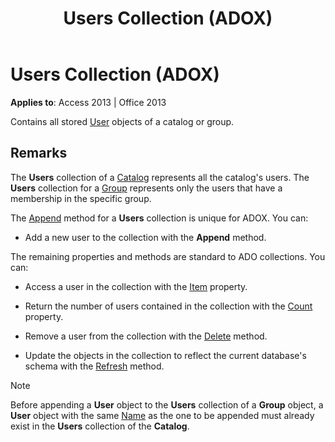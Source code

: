 ﻿---
title: Users Collection (ADOX)
TOCTitle: Users Collection (ADOX)
ms:assetid: bc61c862-1637-02e7-4b56-5ad984bdbcb0
ms:mtpsurl: https://msdn.microsoft.com/library/JJ249905(v=office.15)
ms:contentKeyID: 48547413
ms.date: 09/18/2015
mtps_version: v=office.15
---

# Users Collection (ADOX)


**Applies to**: Access 2013 | Office 2013

Contains all stored [User](user-object-adox.md) objects of a catalog or group.

## Remarks

The **Users** collection of a [Catalog](catalog-object-adox.md) represents all the catalog's users. The **Users** collection for a [Group](group-object-adox.md) represents only the users that have a membership in the specific group.

The [Append](append-method-adox-users.md) method for a **Users** collection is unique for ADOX. You can:

  - Add a new user to the collection with the **Append** method.

The remaining properties and methods are standard to ADO collections. You can:

  - Access a user in the collection with the [Item](item-property-ado.md) property.

  - Return the number of users contained in the collection with the [Count](count-property-ado.md) property.

  - Remove a user from the collection with the [Delete](delete-method-adox-collections.md) method.

  - Update the objects in the collection to reflect the current database's schema with the [Refresh](refresh-method-ado.md) method.


> [!NOTE]
> <P>Before appending a <STRONG>User</STRONG> object to the <STRONG>Users</STRONG> collection of a <STRONG>Group</STRONG> object, a <STRONG>User</STRONG> object with the same <A href="name-property-adox.md">Name</A> as the one to be appended must already exist in the <STRONG>Users</STRONG> collection of the <STRONG>Catalog</STRONG>.</P>


